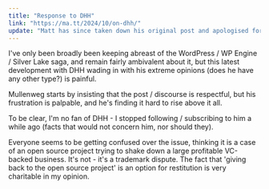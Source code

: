 ```yaml
---
title: "Response to DHH"
link: "https://ma.tt/2024/10/on-dhh/"
update: "Matt has since taken down his original post and apologised for it. To be honest, I thought that everything he wrote was fair (if not a little mean), but I understand that it was not a good example of how he would like to treat people."
---
```


I've only been broadly been keeping abreast of the WordPress / WP Engine / Silver Lake saga, and remain fairly ambivalent about it, but this latest development with DHH wading in with his extreme opinions (does he have any other type?) is painful.

Mullenweg starts by insisting that the post / discourse is respectful, but his frustration is palpable, and he's finding it hard to rise above it all.

To be clear, I'm no fan of DHH - I stopped following / subscribing to him a while ago (facts that would not concern him, nor should they).

Everyone seems to be getting confused over the issue, thinking it is a case of an open source project trying to shake down a large profitable VC-backed business. It's not - it's a trademark dispute. The fact that 'giving back to the open source project' is an option for restitution is very charitable in my opinion.
